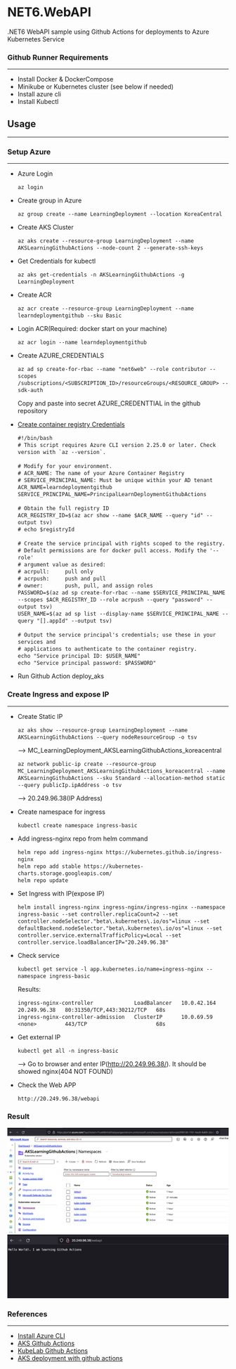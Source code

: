 # NET6.WebAPI
.NET6 WebAPI sample using Github Actions for deployments to Azure Kubernetes Service

### Github Runner Requirements
------------------------------
+ Install Docker & DockerCompose
+ Minikube or Kubernetes cluster (see below if needed)
+ Install azure cli
+ Install Kubectl

## Usage
---------
### Setup Azure
----------------
+ Azure Login
    ```
    az login
    ```

+ Create group in Azure
    ```
    az group create --name LearningDeployment --location KoreaCentral
    ```

+ Create AKS Cluster
    ```
    az aks create --resource-group LearningDeployment --name AKSLearningGithubActions --node-count 2 --generate-ssh-keys
    ```

+ Get Credentials for kubectl
    ```
    az aks get-credentials -n AKSLearningGithubActions -g LearningDeployment
    ```

+ Create ACR
    ```
    az acr create --resource-group LearningDeployment --name learndeploymentgithub --sku Basic
    ```

+ Login ACR(Required: docker start on your machine)
    ```
    az acr login --name learndeploymentgithub
    ```

+ Create AZURE_CREDENTIALS
    ```
    az ad sp create-for-rbac --name "net6web" --role contributor --scopes /subscriptions/<SUBSCRIPTION_ID>/resourceGroups/<RESOURCE_GROUP> --sdk-auth
    ```
    Copy and paste into secret AZURE_CREDENTTIAL in the github repository 


+ [Create container registry Credentials](https://docs.microsoft.com/en-us/azure/container-registry/container-registry-auth-service-principal)
    ```
    #!/bin/bash
    # This script requires Azure CLI version 2.25.0 or later. Check version with `az --version`.

    # Modify for your environment.
    # ACR_NAME: The name of your Azure Container Registry
    # SERVICE_PRINCIPAL_NAME: Must be unique within your AD tenant
    ACR_NAME=learndeploymentgithub
    SERVICE_PRINCIPAL_NAME=PrincipalLearnDeploymentGithubActions

    # Obtain the full registry ID
    ACR_REGISTRY_ID=$(az acr show --name $ACR_NAME --query "id" --output tsv)
    # echo $registryId

    # Create the service principal with rights scoped to the registry.
    # Default permissions are for docker pull access. Modify the '--role'
    # argument value as desired:
    # acrpull:     pull only
    # acrpush:     push and pull
    # owner:       push, pull, and assign roles
    PASSWORD=$(az ad sp create-for-rbac --name $SERVICE_PRINCIPAL_NAME --scopes $ACR_REGISTRY_ID --role acrpush --query "password" --output tsv)
    USER_NAME=$(az ad sp list --display-name $SERVICE_PRINCIPAL_NAME --query "[].appId" --output tsv)

    # Output the service principal's credentials; use these in your services and
    # applications to authenticate to the container registry.
    echo "Service principal ID: $USER_NAME"
    echo "Service principal password: $PASSWORD"
    ```

+ Run Github Action deploy_aks

### Create Ingress and expose IP
---------------------------------
+ Create Static IP
    ```
    az aks show --resource-group LearningDeployment --name AKSLearningGithubActions --query nodeResourceGroup -o tsv
    ``` 
    --> MC_LearningDeployment_AKSLearningGithubActions_koreacentral


    ```
    az network public-ip create --resource-group MC_LearningDeployment_AKSLearningGithubActions_koreacentral --name AKSLearningGithubActions --sku Standard --allocation-method static --query publicIp.ipAddress -o tsv
    ```
    --> 20.249.96.38(IP Address)

+ Create namespace for ingress 
    ```
    kubectl create namespace ingress-basic
    ```

+ Add ingress-nginx repo from helm command
    ```
    helm repo add ingress-nginx https://kubernetes.github.io/ingress-nginx
    helm repo add stable https://kubernetes-charts.storage.googleapis.com/
    helm repo update
    ```

+ Set Ingress with IP(expose IP)
    ```
    helm install ingress-nginx ingress-nginx/ingress-nginx --namespace ingress-basic --set controller.replicaCount=2 --set controller.nodeSelector."beta\.kubernetes\.io/os"=linux --set defaultBackend.nodeSelector."beta\.kubernetes\.io/os"=linux --set controller.service.externalTrafficPolicy=Local --set controller.service.loadBalancerIP="20.249.96.38"
    ```

+ Check service
    ```
    kubectl get service -l app.kubernetes.io/name=ingress-nginx --namespace ingress-basic
    ```
    Results:
    ```
    ingress-nginx-controller             LoadBalancer   10.0.42.164   20.249.96.38   80:31350/TCP,443:30212/TCP   68s
    ingress-nginx-controller-admission   ClusterIP      10.0.69.59    <none>         443/TCP                      68s   
    ```

+ Get external IP
    ```
    kubectl get all -n ingress-basic
    ```
    --> Go to browser and enter IP(http://20.249.96.38/). It should be showed nginx(404 NOT FOUND)

+ Check the Web APP
    ```
    http://20.249.96.38/webapi
    ```

### Result
![Azure Kubernetes Sevice](./images/AKS.png)
![Web site](./images/Web.png)

### References
---------------
+ [Install Azure CLI](https://docs.microsoft.com/en-us/cli/azure/install-azure-cli-macos)
+ [AKS Github Actions](https://docs.microsoft.com/en-us/azure/aks/kubernetes-action?tabs=userlevel)
+ [KubeLab Github Actions](https://azure.github.io/kube-labs/1-github-actions.html#_1-create-a-deployment-pipeline)
+ [AKS deployment with github actions](https://docs.microsoft.com/en-us/learn/modules/aks-deployment-pipeline-github-actions/)
